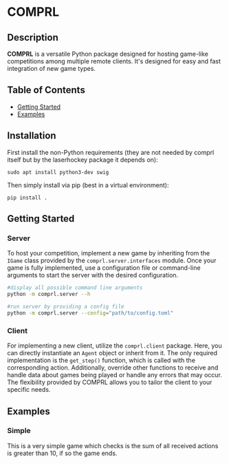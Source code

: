 # COMPRL

## Description

**COMPRL** is a versatile Python package designed for hosting game-like competitions
among multiple remote clients. It's designed for easy and fast integration of new game
types.

## Table of Contents

- [Getting Started](#getting-started)
- [Examples](#examples)


## Installation

First install the non-Python requirements (they are not needed by comprl itself but by
the laserhockey package it depends on):
```
sudo apt install python3-dev swig
```

Then simply install via pip (best in a virtual environment):
```
pip install .
```


## Getting Started

### Server

To host your competition, implement a new game by inheriting from the `IGame` class
provided by the `comprl.server.interfaces` module. Once your game is fully implemented,
use a configuration file or command-line arguments to start the server with the desired
configuration.

```sh
#display all possible command line arguments
python -m comprl.server --h

#run server by providing a config file
python -m comprl.server --config="path/to/config.toml"
```

### Client

For implementing a new client, utilize the `comprl.client` package. Here, you can
directly instantiate an `Agent` object or inherit from it. The only required
implementation is the `get_step()` function, which is called with the corresponding
action. Additionally, override other functions to receive and handle data about games
being played or handle any errors that may occur. The flexibility provided by COMPRL
allows you to tailor the client to your specific needs.

## Examples

### Simple

This is a very simple game which checks is the sum of all received actions is greater
than 10, if so the game ends.
